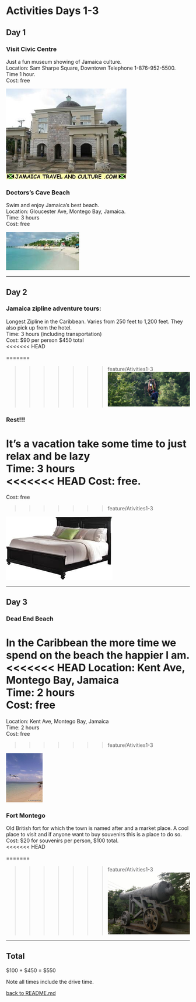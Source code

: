 # Activities Days 1-3
## Day 1
### Visit Civic Centre
Just a fun museum showing of Jamaica culture.  
Location: Sam Sharpe Square, Downtown Telephone 1-876-952-5500.  
Time 1 hour.  
Cost: free  

![Civic Center](/Activities/CivicCenter.jpg)


### Doctors’s Cave Beach
Swim and enjoy Jamaica’s best beach.  
Location: Gloucester Ave, Montego Bay, Jamaica.  
Time: 3 hours  
Cost: free  

![Docter's Cave](/Activities/DocterCave.jpg)
***

## Day 2
### Jamaica zipline adventure tours:
Longest Zipline in the Caribbean. Varies from 250 feet to 1,200 feet. They also pick up from the hotel.  
Time: 3 hours (including transportation)  
Cost: $90 per person $450 total  
<<<<<<< HEAD

=======
  
>>>>>>> feature/Ativities1-3
![Jamaica Zipline](/Activities/zipline.png)

### Rest!!!
It’s a vacation take some time to just relax and be lazy  
Time: 3 hours  
<<<<<<< HEAD
Cost: free.  
=======
Cost: free 
>>>>>>> feature/Ativities1-3

![Rest](/Activities/Bed.jpeg)
***

## Day 3
### Dead End Beach
In the Caribbean the more time we spend on the beach the happier I am.  
<<<<<<< HEAD
Location: Kent Ave, Montego Bay, Jamaica   
Time: 2 hours  
Cost: free
=======
Location: Kent Ave, Montego Bay, Jamaica  
Time: 2 hours  
Cost: free  
>>>>>>> feature/Ativities1-3

![Dead End](/Activities/DeadEnd.jpg)



### Fort Montego
Old British fort for which the town is named after and a market place. A cool place to visit and if anyone want to buy souvenirs this is a place to do so.  
Cost: $20 for souvenirs per person, $100 total.  
<<<<<<< HEAD

=======
   
>>>>>>> feature/Ativities1-3
![The fort](/Activities/fort-montego.jpg)
***


## Total
$100 + $450 =
$550

Note all times include the drive time.

[back to README.md](/README.md)
